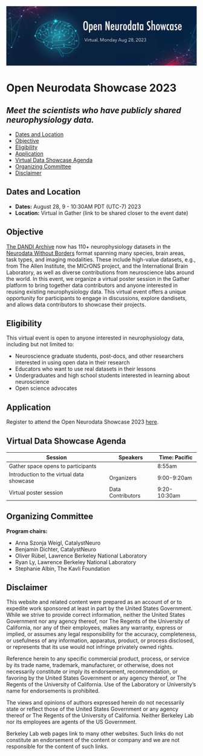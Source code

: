 <img alt="OpenNeuroDataShowcase banner" src="images/open_neurodata_showcase_banner.png">

# Open Neurodata Showcase 2023
## *Meet the scientists who have publicly shared neurophysiology data.*

* [Dates and Location](#dates-and-location)
* [Objective](#objective)
* [Eligibility](#eligibility)
* [Application](#application)
* [Virtual Data Showcase Agenda](#agenda)
* [Organizing Committee](#organizing-committee)
* [Disclaimer](#disclaimer)

## Dates and Location

- **Dates:** August 28, 9 - 10:30AM PDT (UTC-7) 2023
- **Location:** Virtual in Gather (link to be shared closer to the event date)

## Objective
[The DANDI Archive](http://dandiarchive.org) now has 110+ neurophysiology datasets in the 
[Neurodata Without Borders](http://nwb.org) format spanning many species, brain areas, task types, and imaging 
modalities. These include high-value datasets, e.g., from The Allen Institute, the MICrONS project, and the 
International Brain Laboratory, as well as diverse contributions from neuroscience labs around the world.
In this event, we organize a virtual poster session in the Gather platform to bring together data contributors
and anyone interested in reusing existing neurophysiology data.
This virtual event offers a unique opportunity for participants to engage in discussions, explore dandisets, 
and allows data contributors to showcase their projects.

## Eligibility

This virtual event is open to anyone interested in neurophysiology data, including but not limited to:
* Neuroscience graduate students, post-docs, and other researchers interested in using open data in their research
* Educators who want to use real datasets in their lessons
* Undergraduates and high school students interested in learning about neuroscience
* Open science advocates

## Application

Register to attend the Open Neurodata Showcase 2023 [here](https://forms.gle/dh8eArbw836TpLyq8). 

## Virtual Data Showcase Agenda

| Session                                   | Speakers          | Time: Pacific |
|-------------------------------------------|-------------------|---------------|
| Gather space opens to participants        |                   | 8:55am        |
| Introduction to the virtual data showcase | Organizers        | 9:00-9:20am   |
| Virtual poster session                    | Data Contributors | 9:20-10:30am  |

## Organizing Committee

**Program chairs:**
* Anna Szonja Weigl, CatalystNeuro
* Benjamin Dichter, CatalystNeuro
* Oliver Rübel, Lawrence Berkeley National Laboratory
* Ryan Ly, Lawrence Berkeley National Laboratory
* Stephanie Albin, The Kavli Foundation


## Disclaimer

This website and related content were prepared as an account of or to expedite work sponsored at least in part by 
the United States Government. While we strive to provide correct information, neither the United States Government 
nor any agency thereof, nor The Regents of the University of California, nor any of their employees, makes any 
warranty, express or implied, or assumes any legal responsibility for the accuracy, completeness, or usefulness of 
any information, apparatus, product, or process disclosed, or represents that its use would not infringe privately 
owned rights.

Reference herein to any specific commercial product, process, or service by its trade name, trademark, manufacturer, 
or otherwise, does not necessarily constitute or imply its endorsement, recommendation, or favoring by the United 
States Government or any agency thereof, or The Regents of the University of California.  Use of the Laboratory or 
University’s name for endorsements is prohibited.

The views and opinions of authors expressed herein do not necessarily state or reflect those of the United States 
Government or any agency thereof or The Regents of the University of California.  Neither Berkeley Lab nor its 
employees are agents of the US Government.

Berkeley Lab web pages link to many other websites.  Such links do not constitute an endorsement of the content or 
company and we are not responsible for the content of such links.
